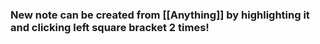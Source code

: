 ### New note can be created from [[Anything]] by highlighting it and clicking left square bracket 2 times!